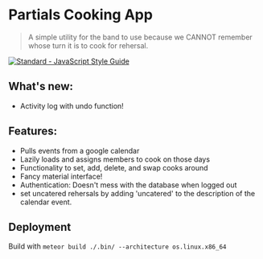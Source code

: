 # Partials Cooking App

> A simple utility for the band to use because we CANNOT remember whose turn it is to cook for rehersal.

[![Standard - JavaScript Style Guide](https://img.shields.io/badge/code_style-standard-brightgreen.svg)](http://standardjs.com/)


## What's new:
 - Activity log with undo function!

## Features:
 - Pulls events from a google calendar
 - Lazily loads and assigns members to cook on those days
 - Functionality to set, add, delete, and swap cooks around
 - Fancy material interface!
 - Authentication: Doesn't mess with the database when logged out
 - set uncatered rehersals by adding 'uncatered' to the description of the calendar event.

 ## Deployment

 Build with `meteor build ./.bin/ --architecture os.linux.x86_64`
